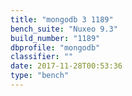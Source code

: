 ```yaml
---
title: "mongodb 3 1189"
bench_suite: "Nuxeo 9.3"
build_number: "1189"
dbprofile: "mongodb"
classifier: ""
date: 2017-11-28T00:53:36
type: "bench"
---
```

